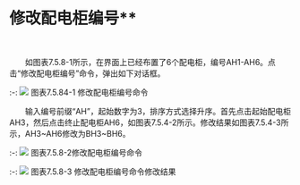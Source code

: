 # 修改配电柜编号**
<br/>

&emsp;&emsp;如图表7.5.8-1所示，在界面上已经布置了6个配电柜，编号AH1-AH6。点击“修改配电柜编号”命令，弹出如下对话框。


:-: ![](images/439.png)
图表7.5.84-1 修改配电柜编号命令

&emsp;&emsp;输入编号前缀“AH”，起始数字为3，排序方式选择升序。首先点击起始配电柜AH3，然后点击终止配电柜AH6，如图表7.5.4-2所示。修改结果如图表7.5.4-3所示，AH3~AH6修改为BH3~BH6。

:-: ![](images/440.png)
图表7.5.8-2修改配电柜编号命令

:-: ![](images/441.png)
图表7.5.8-3 修改配电柜编号命令修改结果
